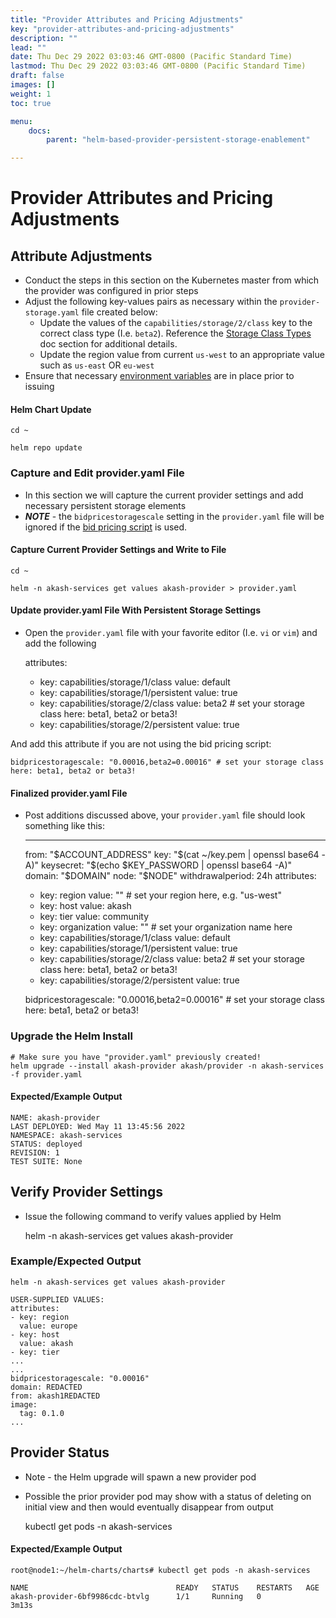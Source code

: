 ```yaml
---
title: "Provider Attributes and Pricing Adjustments"
key: "provider-attributes-and-pricing-adjustments"
description: ""
lead: ""
date: Thu Dec 29 2022 03:03:46 GMT-0800 (Pacific Standard Time)
lastmod: Thu Dec 29 2022 03:03:46 GMT-0800 (Pacific Standard Time)
draft: false
images: []
weight: 1
toc: true

menu:
    docs:
        parent: "helm-based-provider-persistent-storage-enablement"

---
```

Provider Attributes and Pricing Adjustments
===========================================

Attribute Adjustments
---------------------

*   Conduct the steps in this section on the Kubernetes master from which the provider was configured in prior steps
*   Adjust the following key-values pairs as necessary within the `provider-storage.yaml` file created below:
    *   Update the values of the `capabilities/storage/2/class` key to the correct class type (I.e. `beta2`). Reference the [Storage Class Types](storage-class-types.md) doc section for additional details.
    *   Update the region value from current `us-west` to an appropriate value such as `us-east` OR `eu-west`
*   Ensure that necessary [environment variables](../akash-cloud-provider-build-with-helm-charts/step-6-provider-build-via-helm-chart.md) are in place prior to issuing

#### Helm Chart Update

    cd ~
    
    helm repo update
    

### Capture and Edit provider.yaml File

*   In this section we will capture the current provider settings and add necessary persistent storage elements
*   _**NOTE**_ - the `bidpricestoragescale` setting in the `provider.yaml` file will be ignored if the [bid pricing script](../akash-provider-bid-pricing/) is used.

#### **Capture Current Provider Settings and Write to File**

    cd ~
    
    helm -n akash-services get values akash-provider > provider.yaml
    

#### **Update provider.yaml File With Persistent Storage Settings**

*   Open the `provider.yaml` file with your favorite editor (I.e. `vi` or `vim`) and add the following

    attributes:
    <keep the existing ones and add the following ones:>
      - key: capabilities/storage/1/class
        value: default
      - key: capabilities/storage/1/persistent
        value: true
      - key: capabilities/storage/2/class
        value: beta2             # set your storage class here: beta1, beta2 or beta3!
      - key: capabilities/storage/2/persistent
        value: true
    

And add this attribute if you are not using the bid pricing script:

    bidpricestoragescale: "0.00016,beta2=0.00016" # set your storage class here: beta1, beta2 or beta3!
    

#### Finalized provider.yaml File

*   Post additions discussed above, your `provider.yaml` file should look something like this:

    ---
    from: "$ACCOUNT_ADDRESS"
    key: "$(cat ~/key.pem | openssl base64 -A)"
    keysecret: "$(echo $KEY_PASSWORD | openssl base64 -A)"
    domain: "$DOMAIN"
    node: "$NODE"
    withdrawalperiod: 24h
    attributes:
      - key: region
        value: "<YOUR REGION>"   # set your region here, e.g. "us-west"
      - key: host
        value: akash
      - key: tier
        value: community
      - key: organization
        value: "<YOUR ORG>"      # set your organization name here
      - key: capabilities/storage/1/class
        value: default
      - key: capabilities/storage/1/persistent
        value: true
      - key: capabilities/storage/2/class
        value: beta2             # set your storage class here: beta1, beta2 or beta3!
      - key: capabilities/storage/2/persistent
        value: true
    
    bidpricestoragescale: "0.00016,beta2=0.00016" # set your storage class here: beta1, beta2 or beta3!
    

### Upgrade the Helm Install

    # Make sure you have "provider.yaml" previously created!
    helm upgrade --install akash-provider akash/provider -n akash-services -f provider.yaml
    

#### Expected/Example Output

    NAME: akash-provider
    LAST DEPLOYED: Wed May 11 13:45:56 2022
    NAMESPACE: akash-services
    STATUS: deployed
    REVISION: 1
    TEST SUITE: None
    

Verify Provider Settings
------------------------

*   Issue the following command to verify values applied by Helm

    helm -n akash-services get values akash-provider
    

### Example/Expected Output

    helm -n akash-services get values akash-provider
    
    USER-SUPPLIED VALUES:
    attributes:
    - key: region
      value: europe
    - key: host
      value: akash
    - key: tier
    ...
    ...
    bidpricestoragescale: "0.00016"
    domain: REDACTED
    from: akash1REDACTED
    image:
      tag: 0.1.0
    ...
    

Provider Status
---------------

*   Note - the Helm upgrade will spawn a new provider pod
*   Possible the prior provider pod may show with a status of deleting on initial view and then would eventually disappear from output

    kubectl get pods -n akash-services
    

#### Expected/Example Output

    root@node1:~/helm-charts/charts# kubectl get pods -n akash-services
    
    NAME                                 READY   STATUS    RESTARTS   AGE
    akash-provider-6bf9986cdc-btvlg      1/1     Running   0          3m13s